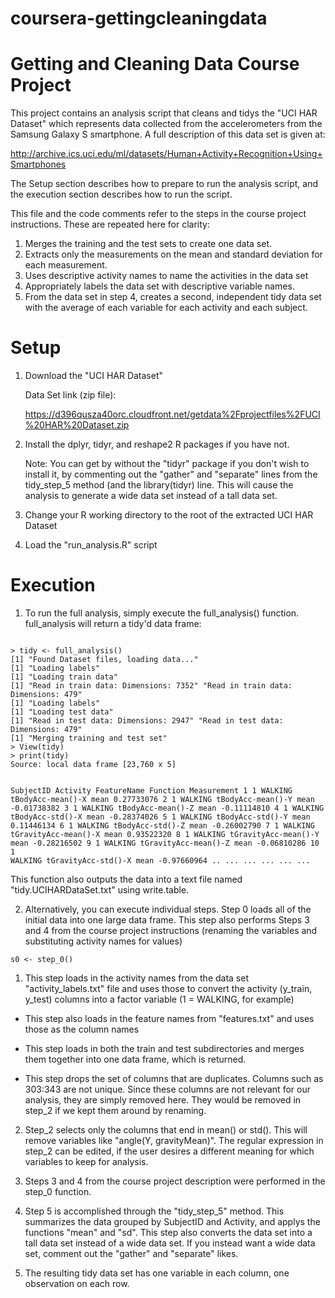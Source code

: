 # coursera-gettingcleaningdata
Getting and Cleaning Data Course Project
=========
This project contains an analysis script that cleans and tidys the "UCI HAR Dataset" which represents data collected from the accelerometers from the Samsung Galaxy S smartphone.  A full description of this data set is given at:

http://archive.ics.uci.edu/ml/datasets/Human+Activity+Recognition+Using+Smartphones

The Setup section describes how to prepare to run the analysis script, and the execution section describes how to run the script.

This file and the code comments refer to the steps in the course project instructions.  These are repeated here for clarity:

1.    Merges the training and the test sets to create one data set.
2.    Extracts only the measurements on the mean and standard deviation for each measurement. 
3.    Uses descriptive activity names to name the activities in the data set
4.    Appropriately labels the data set with descriptive variable names. 
5.    From the data set in step 4, creates a second, independent tidy data set with the average of each variable for each activity and each subject.


Setup
=========

1. Download the "UCI HAR Dataset"

     Data Set link (zip file):

     https://d396qusza40orc.cloudfront.net/getdata%2Fprojectfiles%2FUCI%20HAR%20Dataset.zip      
 
2. Install the dplyr, tidyr, and reshape2 R packages if you have not.
	
     Note: You can get by without the "tidyr" package if you don't wish to install it, by commenting out the "gather" and "separate" lines from the tidy_step_5 method (and the library(tidyr) line.  This will cause the analysis to generate a wide data set instead of a tall data set.

3. Change your R working directory to the root of the extracted UCI HAR Dataset

4. Load the "run_analysis.R" script

Execution
=========

1. To run the full analysis, simply execute the full_analysis() function. full_analysis will return a tidy'd data frame:

<code>
> tidy <- full_analysis()
[1] "Found Dataset files, loading data..."
[1] "Loading labels"
[1] "Loading train data"
[1] "Read in train data: Dimensions: 7352" "Read in train data: Dimensions: 479" 
[1] "Loading labels"
[1] "Loading test data"
[1] "Read in test data: Dimensions: 2947" "Read in test data: Dimensions: 479" 
[1] "Merging training and test set"
> View(tidy)
> print(tidy)
Source: local data frame [23,760 x 5]

   SubjectID Activity          FeatureName Function Measurement
1          1  WALKING    tBodyAcc-mean()-X     mean  0.27733076
2          1  WALKING    tBodyAcc-mean()-Y     mean -0.01738382
3          1  WALKING    tBodyAcc-mean()-Z     mean -0.11114810
4          1  WALKING     tBodyAcc-std()-X     mean -0.28374026
5          1  WALKING     tBodyAcc-std()-Y     mean  0.11446134
6          1  WALKING     tBodyAcc-std()-Z     mean -0.26002790
7          1  WALKING tGravityAcc-mean()-X     mean  0.93522320
8          1  WALKING tGravityAcc-mean()-Y     mean -0.28216502
9          1  WALKING tGravityAcc-mean()-Z     mean -0.06810286
10         1  WALKING  tGravityAcc-std()-X     mean -0.97660964
..       ...      ...                  ...      ...         ...
</code>

This function also outputs the data into a text file named "tidy.UCIHARDataSet.txt" using write.table.

2. Alternatively, you can execute individual steps.  Step 0 loads all of the initial data into one large data frame.  This step also performs Steps 3 and 4 from the course project instructions (renaming the variables and substituting activity names for values)

<code>s0 <- step_0()</code>

1.  This step loads in the activity names from the data set "activity_labels.txt" file and uses those to convert the activity (y_train, y_test) columns into a factor variable (1 = WALKING, for example)

*  This step also loads in the feature names from "features.txt" and uses those as the column names

*  This step loads in both the train and test subdirectories and merges them together into one data frame, which is returned.

*  This step drops the set of columns that are duplicates.  Columns such as 303:343 are not unique.  Since these columns are not relevant for our analysis, they are simply removed here.  They would be removed in step_2 if we kept them around by renaming.

2. Step_2 selects only the columns that end in mean() or std().  This will remove variables like "angle(Y, gravityMean)".  The regular expression in step_2 can be edited, if the user desires a different meaning for which variables to keep for analysis.

3. Steps 3 and 4 from the course project description were performed in the step_0 function.

4. Step 5 is accomplished through the "tidy_step_5" method.  This summarizes the data grouped by SubjectID and Activity, and applys the functions "mean" and "sd".  This step also converts the data set into a tall data set instead of a wide data set.  If you instead want a wide data set, comment out the "gather" and "separate" likes.

5. The resulting tidy data set has one variable in each column, one observation on each row.